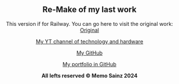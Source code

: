 <div align="center">
  
## Re-Make of my last work

This version if for Railway.
You can go here to visit the original work: [Original](https://github.com/MemoSainz/JavaSpring-CRUD-API-Rest-PostgreSQL)


[My YT channel of technology and hardware](https://www.youtube.com/@tioalex-px)

[My GitHub](https://github.com/MemoSainz)

[My portfolio in GitHub](https://github.com/MemoSainz/Portfolio)


<div align="center"> 
<b> All lefts reserved 	&#169; Memo Sainz 2024 </b>
</div>


